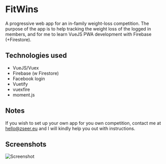 # FitWins

A progressive web app for an in-family weight-loss competition. The purpose of the app is to help tracking the weight loss of the logged in members, and for me to learn VueJS PWA development with Firebase (+Firestore).

## Technologies used

- VueJS/Vuex
- Firebase (w Firestore)
- Facebook login
- Vuetify
- vuexfire
- moment.js

## Notes

If you wish to set up your own app for you own competition, contact me at hello@zseer.eu and I will kindly help you out with instructions.

## Screenshots

![Screenshot](https://dev.zseer.eu/fitwins.jpg)
